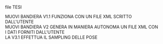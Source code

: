 file TESI  
  
MUOVI BANDIERA V1.1 FUNZIONA CON UN FILE XML SCRITTO DALL'UTENTE  
MUOVI BANDIERA V2 GENERA IN MANIERA AUTONOMA UN FILE XML CON I DATI FORNITI DALL'UTENTE  
LA V3.1 EFFETTUA IL SAMPLING DELLE POSE  
